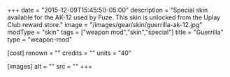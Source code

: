 +++
date = "2015-12-09T15:45:50-05:00"
description = "Special skin available for the AK-12 used by Fuze. This skin is unlocked from the Uplay Club reward store."
image = "/images/gear/skin/guerrilla-ak-12.jpg"
modType = "skin"
tags = ["weapon mod","skin","special"]
title = "Guerrilla"
type = "weapon-mod"

[cost]
  renown = ""
  credits = ""
  units = "40"

[images]
  alt = ""
  src = ""
+++
